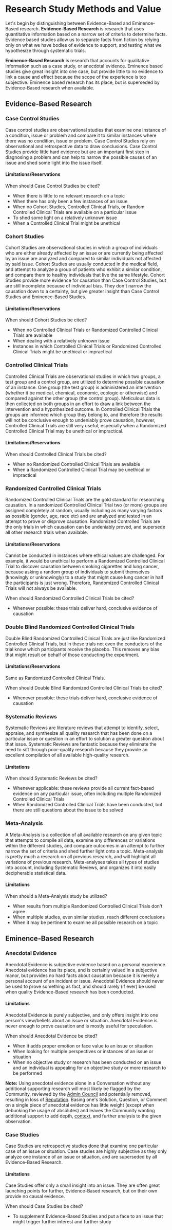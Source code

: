 # Research Study Methods and Value #
Let's begin by distinguishing between Evidence-Based and Eminence-Based 
research. 
**Evidence-Based Research** is research that uses quantitative information based 
on a narrow set of criteria to determine facts. Evidence based studies allow us 
to separate facts from fiction by relying only on what we have bodies of 
evidence to support, and testing what we hypothesize through systematic trials. 

**Eminence-Based Research** is research that accounts for qualitative information 
such as a case study, or anecdotal evidence. Eminence based studies give great 
insight into one case, but provide little to no evidence to link a cause and
effect because the scope of the experience is too subjective. Eminence based 
research has its place, but is superseded by Evidence-Based research when 
available. 

## Evidence-Based Research ##
### Case Control Studies ###
Case control studies are observational studies that examine one instance of a 
condition, issue or problem and compare it to similar instances where there was 
no condition, issue or problem. Case Control Studies rely on observational and 
retrospective data to draw conclusions. Case Control Studies provide little 
hard evidence but are an important first step in diagnosing a problem and can 
help to narrow the possible causes of an issue and shed some light into the 
issue itself.  

#### Limitations/Reservations ####
When should Case Control Studies be cited?

* When there is little to no relevant research on a topic 
* When there has only been a few instances of an issue
* When no Cohort Studies, Controlled Clinical Trials, or Random Controlled 
  Clinical Trials are available on a particular issue
* To shed some light on a relatively unknown issue
* When a Controlled Clinical Trial might be unethical


### Cohort Studies ###
Cohort Studies are observational studies in which a group of individuals who are
either already affected by an issue or are currently being affected by an issue 
are analyzed and compared to similar individuals not affected by said issue. 
Cohort Studies are usually conducted in the medical field, and attempt to 
analyze a group of patients who exhibit a similar condition, and compare them 
to healthy individuals that live the same lifestyle. Cohort Studies provide 
more evidence for causation than Case Control Studies, but are still incomplete 
because of individual bias. They don't narrow the causation down to a 
certainty, but give greater insight than Case Control Studies and 
Eminence-Based Studies. 

#### Limitations/Reservations ####
When should Cohort Studies be cited?

* When no Controlled Clinical Trials or Randomized Controlled Clinical Trials 
  are available
* When dealing with a relatively unknown issue 
* Instances in which Controlled Clinical Trials or Randomized Controlled 
  Clinical Trials might be unethical or impractical

### Controlled Clinical Trials ###
Controlled Clinical Trials are observational studies in which two groups, 
a test group and a control group, are utilized to determine possible causation 
of an instance. One group (the test group) is administered an intervention 
(whether it be medical, chemical, economic, ecologic or otherwise) and compared 
against the other group (the control group). Meticulous data is then collected 
on both groups in an effort to draw a link between the intervention and a 
hypothesized outcome. In Controlled Clinical Trials the groups are informed 
which group they belong to, and therefore the results will not be conclusive 
enough to undeniably prove causation, however, Controlled Clinical Trials are 
still very useful, especially when a Randomized Controlled Clinical Trial may 
be unethical or impractical.    

#### Limitations/Reservations ####
When should Controlled Clinical Trials be cited?

* When no Randomized Controlled Clinical Trials are available
* When a Randomized Controlled Clinical Trial may be unethical or impractical 

### Randomized Controlled Clinical Trials ####
Randomized Controlled Clinical Trials are the gold standard for researching 
causation. In a randomized Controlled Clinical Trial two (or more) groups are 
assigned completely at random, usually including as many varying factors as 
possible (gender, age, race etc) and are analyzed and tested in an attempt 
to prove or disprove causation. Randomized Controlled Trials are the only 
trials in which causation can be undeniably proved, and supersede all other 
research trials when available. 

#### Limitations/Reservations ####
Cannot be conducted in instances where ethical values are challenged. For 
example, it would be unethical to perform a Randomized Controlled Clinical 
Trial to discover causation between smoking cigarettes and lung cancer, because
asking a random group of individuals to submit themselves (knowingly or 
unknowingly) to a study that might cause lung cancer in half the participants 
is just wrong. Therefore, Randomized Controlled Clinical Trials will not always 
be available. 

When should Randomized Controlled Clinical Trials be cited?

* Whenever possible: these trials deliver hard, conclusive evidence of causation

### Double Blind Randomized Controlled Clinical Trials ###
Double Blind Randomized Controlled Clinical Trials are just like Randomized 
Controlled Clinical Trials, but in these trials not even the conductors of the 
trial know which participants receive the placebo. This removes any bias that 
might result on behalf of those conducting the experiment.


#### Limitations/Reservations ####
Same as Randomized Controlled Clinical Trials. 

When should Double Blind Randomized Controlled Clinical Trials be cited?

* Whenever possible: these trials deliver hard, conclusive evidence of causation

### Systematic Reviews ###
Systematic Reviews are literature reviews that attempt to identify, select, 
appraise, and synthesize all quality research that has been done on a 
particular issue or question in an effort to solution a greater question about 
that issue. Systematic Reviews are fantastic because they eliminate the need 
to sift through poor-quality research because they provide an excellent 
compilation of all available high-quality research. 

#### Limitations ####

When should Systematic Reviews be cited?
* Whenever applicable: these reviews provide all current fact-based 
  evidence on any particular issue, often including multiple Randomized 
  Controlled Clinical Trials
* When Randomized Controlled Clinical Trials have been conducted, but 
  there are still questions about the issue to be solved


### Meta-Analysis ###
A Meta-Analysis is a collection of all available research on any given topic 
that attempts to compile all data, examine any differences or variations 
within the different studies, and compare outcomes in an attempt to further 
narrow the set of criteria and shed further light onto a topic. Meta-analysis 
is pretty much a research on all previous research, and will highlight all 
variations of previous research. Meta-analyses takes all types of studies 
into account, including Systematic Reviews, and organizes it into easily 
decipherable statistical data. 


#### Limitations ####
When should a Meta-Analysis study be utilized?

* When results from multiple Randomized Controlled Clinical Trials don't agree
* When multiple studies, even similar studies, reach different conclusions
* When it may be pertinent to examine all possible research on a topic

## Eminence-Based Research ##
### Anecdotal Evidence ###
Anecdotal Evidence is subjective evidence based on a personal experience. 
Anecdotal evidence has its place, and is certainly valued in a subjective 
manor, but provides no hard facts about causation because it is merely a 
personal account of an incident or issue. Anecdotal Evidence should never 
be used to prove something as fact, and should rarely (if ever) be used when 
quality Evidence-Based research has been conducted.

#### Limitations ####
Anecdotal Evidence is purely subjective, and only offers insight into one 
person's view/beliefs about an issue or situation. Anecdotal Evidence is 
never enough to prove causation and is mostly useful for speculation. 


When should Anecdotal Evidence be cited? 
* When it adds proper emotion or face value to an issue or situation
* When looking for multiple perspectives or instances of an issue or situation
* When no objective study or research has been conducted on an issue and an 
  individual is appealing for an objective study or more research to be 
  performed

**Note:** Using anecdotal evidence alone in a Conversation without any additional 
supporting research will most likely be flagged by the Community, reviewed by 
the [Admin Council][1] and potentially removed, resulting in loss of [Reputation][2].
Basing one's Solution, Question, or Comment on a single piece of anecdotal 
evidence has little weight (except when debunking the usage of absolutes)
and leaves the Community wanting additional support to add depth, [context][3], 
and further analysis to the given observation. 

### Case Studies ###
Case Studies are retrospective studies done that examine one particular case 
of an issue or situation. Case studies are highly subjective as they only 
analyze one instance of an issue or situation, and are superseded by all 
Evidence-Based Research.

#### Limitations ####
Case Studies offer only a small insight into an issue. They are often great 
launching points for further, Evidence-Based research, but on their own provide 
no causal evidence. 

When should Case Studies be cited?

* To supplement Evidence-Based Studies and put a face to an issue that might 
  trigger further interest and further study


[1]: /help/reputation/admin_council/
[2]: /help/reputation/
[3]: /help/questions/context/

